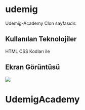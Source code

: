 <h1>udemig</h1>
Udemig-Academy Clon sayfasıdır.

<h2>Kullanılan Teknolojiler</h2>
HTML CSS Kodları ile

<h2>Ekran Görüntüsü</h2>

![](ekran.gif)
# UdemigAcademy
